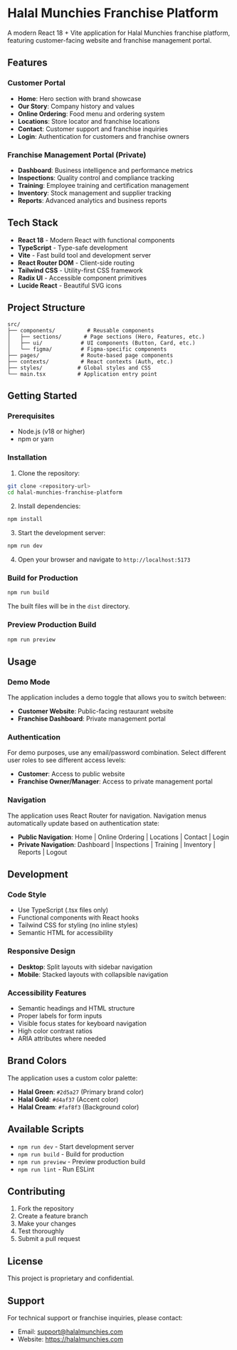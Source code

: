 # Halal Munchies Franchise Platform

A modern React 18 + Vite application for Halal Munchies franchise platform, featuring customer-facing website and franchise management portal.

## Features

### Customer Portal
- **Home**: Hero section with brand showcase
- **Our Story**: Company history and values
- **Online Ordering**: Food menu and ordering system
- **Locations**: Store locator and franchise locations
- **Contact**: Customer support and franchise inquiries
- **Login**: Authentication for customers and franchise owners

### Franchise Management Portal (Private)
- **Dashboard**: Business intelligence and performance metrics
- **Inspections**: Quality control and compliance tracking
- **Training**: Employee training and certification management
- **Inventory**: Stock management and supplier tracking
- **Reports**: Advanced analytics and business reports

## Tech Stack

- **React 18** - Modern React with functional components
- **TypeScript** - Type-safe development
- **Vite** - Fast build tool and development server
- **React Router DOM** - Client-side routing
- **Tailwind CSS** - Utility-first CSS framework
- **Radix UI** - Accessible component primitives
- **Lucide React** - Beautiful SVG icons

## Project Structure

```
src/
├── components/          # Reusable components
│   ├── sections/       # Page sections (Hero, Features, etc.)
│   ├── ui/            # UI components (Button, Card, etc.)
│   └── figma/         # Figma-specific components
├── pages/             # Route-based page components
├── contexts/          # React contexts (Auth, etc.)
├── styles/           # Global styles and CSS
└── main.tsx          # Application entry point
```

## Getting Started

### Prerequisites

- Node.js (v18 or higher)
- npm or yarn

### Installation

1. Clone the repository:
```bash
git clone <repository-url>
cd halal-munchies-franchise-platform
```

2. Install dependencies:
```bash
npm install
```

3. Start the development server:
```bash
npm run dev
```

4. Open your browser and navigate to `http://localhost:5173`

### Build for Production

```bash
npm run build
```

The built files will be in the `dist` directory.

### Preview Production Build

```bash
npm run preview
```

## Usage

### Demo Mode

The application includes a demo toggle that allows you to switch between:
- **Customer Website**: Public-facing restaurant website
- **Franchise Dashboard**: Private management portal

### Authentication

For demo purposes, use any email/password combination. Select different user roles to see different access levels:
- **Customer**: Access to public website
- **Franchise Owner/Manager**: Access to private management portal

### Navigation

The application uses React Router for navigation. Navigation menus automatically update based on authentication state:
- **Public Navigation**: Home | Online Ordering | Locations | Contact | Login
- **Private Navigation**: Dashboard | Inspections | Training | Inventory | Reports | Logout

## Development

### Code Style

- Use TypeScript (.tsx files only)
- Functional components with React hooks
- Tailwind CSS for styling (no inline styles)
- Semantic HTML for accessibility

### Responsive Design

- **Desktop**: Split layouts with sidebar navigation
- **Mobile**: Stacked layouts with collapsible navigation

### Accessibility Features

- Semantic headings and HTML structure
- Proper labels for form inputs
- Visible focus states for keyboard navigation
- High color contrast ratios
- ARIA attributes where needed

## Brand Colors

The application uses a custom color palette:

- **Halal Green**: `#2d5a27` (Primary brand color)
- **Halal Gold**: `#d4af37` (Accent color)
- **Halal Cream**: `#faf8f3` (Background color)

## Available Scripts

- `npm run dev` - Start development server
- `npm run build` - Build for production
- `npm run preview` - Preview production build
- `npm run lint` - Run ESLint

## Contributing

1. Fork the repository
2. Create a feature branch
3. Make your changes
4. Test thoroughly
5. Submit a pull request

## License

This project is proprietary and confidential.

## Support

For technical support or franchise inquiries, please contact:
- Email: support@halalmunchies.com
- Website: https://halalmunchies.com